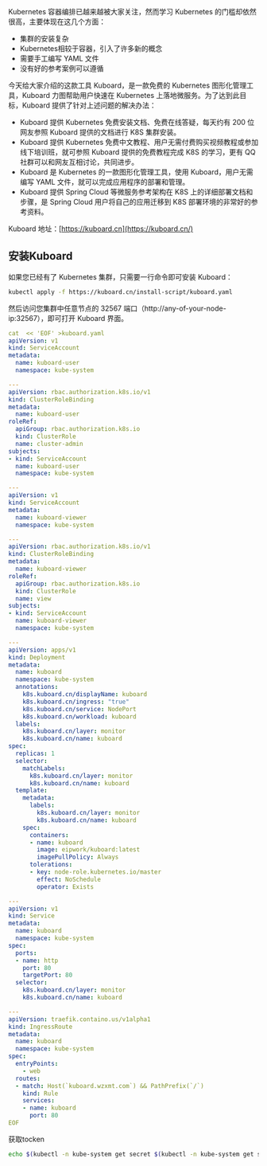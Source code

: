 Kubernetes 容器编排已越来越被大家关注，然而学习 Kubernetes 的门槛却依然很高，主要体现在这几个方面：

- 集群的安装复杂
- Kubernetes相较于容器，引入了许多新的概念
- 需要手工编写 YAML 文件
- 没有好的参考案例可以遵循

今天给大家介绍的这款工具 Kuboard，是一款免费的 Kubernetes 图形化管理工具，Kuboard 力图帮助用户快速在 Kubernetes 上落地微服务。为了达到此目标，Kuboard 提供了针对上述问题的解决办法：

- Kuboard 提供 Kubernetes 免费安装文档、免费在线答疑，每天约有 200 位网友参照 Kuboard 提供的文档进行 K8S 集群安装。
- Kuboard 提供 Kubernetes 免费中文教程、用户无需付费购买视频教程或参加线下培训班，就可参照 Kuboard 提供的免费教程完成 K8S 的学习，更有 QQ 社群可以和网友互相讨论，共同进步。
- Kuboard 是 Kubernetes 的一款图形化管理工具，使用 Kuboard，用户无需编写 YAML 文件，就可以完成应用程序的部署和管理。
- Kuboard 提供 Spring Cloud 等微服务参考架构在 K8S 上的详细部署文档和步骤，是 Spring Cloud 用户将自己的应用迁移到 K8S 部署环境的非常好的参考资料。

Kuboard 地址：[https://kuboard.cn](https://kuboard.cn/)

## 安装Kuboard

如果您已经有了 Kubernetes 集群，只需要一行命令即可安装 Kuboard：

```sh
kubectl apply -f https://kuboard.cn/install-script/kuboard.yaml    
```

然后访问您集群中任意节点的 32567 端口（http://any-of-your-node-ip:32567），即可打开 Kuboard 界面。

```yaml
cat  << 'EOF' >kuboard.yaml
apiVersion: v1
kind: ServiceAccount
metadata:
  name: kuboard-user
  namespace: kube-system

---
apiVersion: rbac.authorization.k8s.io/v1
kind: ClusterRoleBinding
metadata:
  name: kuboard-user
roleRef:
  apiGroup: rbac.authorization.k8s.io
  kind: ClusterRole
  name: cluster-admin
subjects:
- kind: ServiceAccount
  name: kuboard-user
  namespace: kube-system

---
apiVersion: v1
kind: ServiceAccount
metadata:
  name: kuboard-viewer
  namespace: kube-system

---
apiVersion: rbac.authorization.k8s.io/v1
kind: ClusterRoleBinding
metadata:
  name: kuboard-viewer
roleRef:
  apiGroup: rbac.authorization.k8s.io
  kind: ClusterRole
  name: view
subjects:
- kind: ServiceAccount
  name: kuboard-viewer
  namespace: kube-system

---
apiVersion: apps/v1
kind: Deployment
metadata:
  name: kuboard
  namespace: kube-system
  annotations:
    k8s.kuboard.cn/displayName: kuboard
    k8s.kuboard.cn/ingress: "true"
    k8s.kuboard.cn/service: NodePort
    k8s.kuboard.cn/workload: kuboard
  labels:
    k8s.kuboard.cn/layer: monitor
    k8s.kuboard.cn/name: kuboard
spec:
  replicas: 1
  selector:
    matchLabels:
      k8s.kuboard.cn/layer: monitor
      k8s.kuboard.cn/name: kuboard
  template:
    metadata:
      labels:
        k8s.kuboard.cn/layer: monitor
        k8s.kuboard.cn/name: kuboard
    spec:
      containers:
      - name: kuboard
        image: eipwork/kuboard:latest
        imagePullPolicy: Always
      tolerations:
      - key: node-role.kubernetes.io/master
        effect: NoSchedule
        operator: Exists

---
apiVersion: v1
kind: Service
metadata:
  name: kuboard
  namespace: kube-system
spec:
  ports:
  - name: http
    port: 80
    targetPort: 80
  selector:
    k8s.kuboard.cn/layer: monitor
    k8s.kuboard.cn/name: kuboard

---
apiVersion: traefik.containo.us/v1alpha1
kind: IngressRoute
metadata:
  name: kuboard
  namespace: kube-system
spec:
  entryPoints:
    - web
  routes:
  - match: Host(`kuboard.wzxmt.com`) && PathPrefix(`/`)
    kind: Rule
    services:
    - name: kuboard
      port: 80
EOF

```

获取tocken

```bash
echo $(kubectl -n kube-system get secret $(kubectl -n kube-system get secret | grep kuboard-user | awk '{print $1}') -o go-template='{{.data.token}}' | base64 -d)  
```

